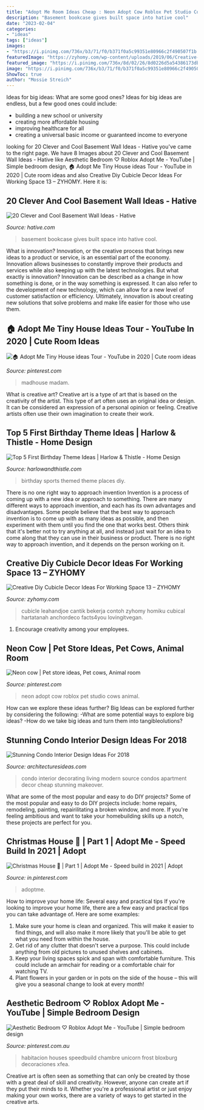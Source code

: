```yaml
---
title: "Adopt Me Room Ideas Cheap : Neon Adopt Cow Roblox Pet Studio Cows Animal"
description: "Basement bookcase gives built space into hative cool"
date: "2023-02-04"
categories:
- "ideas"
tags: ["ideas"]
images:
- "https://i.pinimg.com/736x/b3/71/f0/b371f0a5c99351e80966c2f490507f1b.jpg"
featuredImage: "https://zyhomy.com/wp-content/uploads/2019/06/Creative-Diy-Cubicle-Decor-Ideas-For-Working-Space-13-768x1024.jpg"
featured_image: "https://i.pinimg.com/736x/8d/02/26/8d0226d5a54386173db1e78a9abf88d7.jpg"
image: "https://i.pinimg.com/736x/b3/71/f0/b371f0a5c99351e80966c2f490507f1b.jpg"
ShowToc: true
author: "Mossie Streich"
---
```



Ideas for big ideas: What are some good ones?
Ideas for big ideas are endless, but a few good ones could include: 
- building a new school or university 
- creating more affordable housing 
- improving healthcare for all 
- creating a universal basic income or guaranteed income to everyone

	

		
looking for 20 Clever and Cool Basement Wall Ideas - Hative you've came to the right page. We have 8 Images about 20 Clever and Cool Basement Wall Ideas - Hative like Aesthetic Bedroom ♡ Roblox Adopt Me - YouTube | Simple bedroom design, 🏠 Adopt Me Tiny House ideas Tour - YouTube in 2020 | Cute room ideas and also Creative Diy Cubicle Decor Ideas For Working Space 13 – ZYHOMY. Here it is:
		
    
## 20 Clever And Cool Basement Wall Ideas - Hative

<img loading=lazy src="http://hative.com/wp-content/uploads/2014/05/basement-wall-ideas/20-bookcase-in-basement-wall.jpg" onerror="this.onerror=null;this.src='https://tse1.mm.bing.net/th?id=OIP.5ls36B5bKwGYwSnnwifRuQAAAA&amp;pid=15.1';" alt="20 Clever and Cool Basement Wall Ideas - Hative">

_Source: hative.com_

>basement bookcase gives built space into hative cool. 

	

What is innovation?
Innovation, or the creative process that brings new ideas to a product or service, is an essential part of the economy. Innovation allows businesses to constantly improve their products and services while also keeping up with the latest technologies. But what exactly is innovation?
Innovation can be described as a change in how something is done, or in the way something is expressed. It can also refer to the development of new technology, which can allow for a new level of customer satisfaction or efficiency. Ultimately, innovation is about creating new solutions that solve problems and make life easier for those who use them.

    
## 🏠 Adopt Me Tiny House Ideas Tour - YouTube In 2020 | Cute Room Ideas

<img loading=lazy src="https://i.pinimg.com/736x/8d/02/26/8d0226d5a54386173db1e78a9abf88d7.jpg" onerror="this.onerror=null;this.src='https://tse3.mm.bing.net/th?id=OIP.UhRrcQiTuV9kWbPzThzgOQHaFj&amp;pid=15.1';" alt="🏠 Adopt Me Tiny House ideas Tour - YouTube in 2020 | Cute room ideas">

_Source: pinterest.com_

>madhouse madam. 

	

What is creative art?
Creative art is a type of art that is based on the creativity of the artist. This type of art often uses an original idea or design. It can be considered an expression of a personal opinion or feeling. Creative artists often use their own imagination to create their work.

    
## Top 5 First Birthday Theme Ideas | Harlow &amp; Thistle - Home Design

<img loading=lazy src="https://2.bp.blogspot.com/-GFgsNpQXsy8/VywIq9BNRzI/AAAAAAAACYk/zrVHOFUicksbhDN-f9JZQ24FwkEH0ljOgCLcB/s1600/Sports_Birthdaypartytheme.JPG" onerror="this.onerror=null;this.src='https://tse3.mm.bing.net/th?id=OIP.Sowh3Kek5xOcg4FPFwrfsgHaJ4&amp;pid=15.1';" alt="Top 5 First Birthday Theme Ideas | Harlow &amp; Thistle - Home Design">

_Source: harlowandthistle.com_

>birthday sports themed theme places diy. 

	

There is no one right way to approach invention
Invention is a process of coming up with a new idea or approach to something. There are many different ways to approach invention, and each has its own advantages and disadvantages. Some people believe that the best way to approach invention is to come up with as many ideas as possible, and then experiment with them until you find the one that works best. Others think that it's better not to try anything at all, and instead just wait for an idea to come along that they can use in their business or product. There is no right way to approach invention, and it depends on the person working on it.

    
## Creative Diy Cubicle Decor Ideas For Working Space 13 – ZYHOMY

<img loading=lazy src="https://zyhomy.com/wp-content/uploads/2019/06/Creative-Diy-Cubicle-Decor-Ideas-For-Working-Space-13-768x1024.jpg" onerror="this.onerror=null;this.src='https://tse2.mm.bing.net/th?id=OIP.pBaKSxxEo8Jhjp6zADrSYAHaJ4&amp;pid=15.1';" alt="Creative Diy Cubicle Decor Ideas For Working Space 13 – ZYHOMY">

_Source: zyhomy.com_

>cubicle leahandjoe cantik bekerja contoh zyhomy homiku cubical hartatanah anchordeco facts4you lovingitvegan. 

	

1. Encourage creativity among your employees.

    
## Neon Cow | Pet Store Ideas, Pet Cows, Animal Room

<img loading=lazy src="https://i.pinimg.com/736x/b3/71/f0/b371f0a5c99351e80966c2f490507f1b.jpg" onerror="this.onerror=null;this.src='https://tse4.mm.bing.net/th?id=OIP.kCwJlWICDvDwTxS0uwZdKwHaH5&amp;pid=15.1';" alt="Neon cow | Pet store ideas, Pet cows, Animal room">

_Source: pinterest.com_

>neon adopt cow roblox pet studio cows animal. 

	

How can we explore these ideas further?
Big Ideas can be explored further by considering the following: 
-What are some potential ways to explore big ideas? 
-How do we take big ideas and turn them into tangibleolutions?

    
## Stunning Condo Interior Design Ideas For 2018

<img loading=lazy src="http://architecturesideas.com/wp-content/uploads/2018/03/Condo-Interior-Design-20.jpg" onerror="this.onerror=null;this.src='https://tse4.mm.bing.net/th?id=OIP.mA02PC6fLtQqSBy6eLTnswHaEK&amp;pid=15.1';" alt="Stunning Condo Interior Design Ideas For 2018">

_Source: architecturesideas.com_

>condo interior decorating living modern source condos apartment decor cheap stunning makeover. 

	

What are some of the most popular and easy to do DIY projects?
Some of the most popular and easy to do DIY projects include: home repairs, remodeling, painting, repairilitating a broken window, and more. If you're feeling ambitious and want to take your homebuilding skills up a notch, these projects are perfect for you.

    
## Christmas House 🎄 | Part 1 | Adopt Me - Speed Build In 2021 | Adopt

<img loading=lazy src="https://i.pinimg.com/736x/24/b4/f5/24b4f5ab6e01292b9e405b76806f12cd.jpg" onerror="this.onerror=null;this.src='https://tse4.mm.bing.net/th?id=OIP.NQ9Dg3sS-WxrJpuDi7w45QHaEK&amp;pid=15.1';" alt="Christmas House 🎄 | Part 1 | Adopt Me - Speed build in 2021 | Adopt">

_Source: in.pinterest.com_

>adoptme. 

	

How to improve your home life: Several easy and practical tips
If you're looking to improve your home life, there are a few easy and practical tips you can take advantage of. Here are some examples:
1. Make sure your home is clean and organized. This will make it easier to find things, and will also make it more likely that you'll be able to get what you need from within the house.
2. Get rid of any clutter that doesn't serve a purpose. This could include anything from old pictures to unused shelves and cabinets.
3. Keep your living spaces spick and span with comfortable furniture. This could include an armchair for reading or a comfortable chair for watching TV. 
4. Plant flowers in your garden or in pots on the side of the house – this will give you a seasonal change to look at every month! 

    
## Aesthetic Bedroom ♡ Roblox Adopt Me - YouTube | Simple Bedroom Design

<img loading=lazy src="https://i.pinimg.com/736x/c1/7c/13/c17c13463d7bffe40dd3befcc37eebf3.jpg" onerror="this.onerror=null;this.src='https://tse1.mm.bing.net/th?id=OIP.lWtOJ-438kWwhoNALc1n3wHaEK&amp;pid=15.1';" alt="Aesthetic Bedroom ♡ Roblox Adopt Me - YouTube | Simple bedroom design">

_Source: pinterest.com.au_

>habitacion houses speedbuild chambre unicorn frost bloxburg decoraciones xfea. 

	

Creative art is often seen as something that can only be created by those with a great deal of skill and creativity. However, anyone can create art if they put their minds to it. Whether you're a professional artist or just enjoy making your own works, there are a variety of ways to get started in the creative arts.

